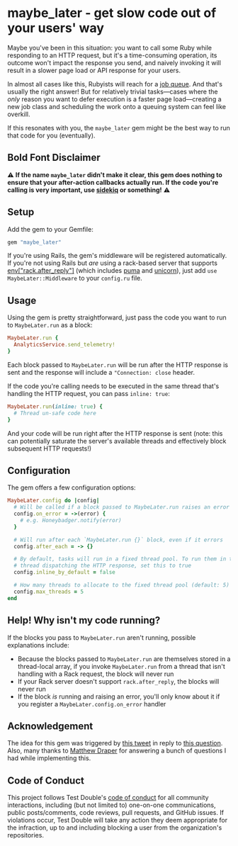 # maybe_later - get slow code out of your users' way

Maybe you've been in this situation: you want to call some Ruby while responding
to an HTTP request, but it's a time-consuming operation, its outcome won't
impact the response you send, and naively invoking it will result in a slower
page load or API response for your users.

In almost all cases like this, Rubyists will reach for a [job
queue](https://edgeguides.rubyonrails.org/active_job_basics.html). And that's
usually the right answer! But for relatively trivial tasks—cases where the
_only_ reason you want to defer execution is a faster page load—creating a new
job class and scheduling the work onto a queuing system can feel like overkill.

If this resonates with you, the `maybe_later` gem might be the best way to run
that code for you (eventually).

##  Bold Font Disclaimer

⚠️ **If the name `maybe_later` didn't make it clear, this gem does nothing to
ensure that your after-action callbacks actually run. If the code you're calling
is very important, use [sidekiq](https://github.com/mperham/sidekiq) or
something!** ⚠️

## Setup

Add the gem to your Gemfile:

```ruby
gem "maybe_later"
```

If you're using Rails, the gem's middleware will be registered automatically. If
you're not using Rails but _are_ using a rack-based server that supports
[env["rack.after_reply"]](https://github.com/rack/rack/issues/1060) (which
includes
[puma](https://github.com/puma/puma/commit/be4a8336c0b4fc911b99d1ffddc4733b6f38d81d)
and
[unicorn](https://github.com/defunkt/unicorn/commit/673c15e3f020bccc0336838617875b26c9a45f4e)),
just add `use MaybeLater::Middleware` to your `config.ru` file.

## Usage

Using the gem is pretty straightforward, just pass the code you want to run to
`MaybeLater.run` as a block:

```ruby
MaybeLater.run {
  AnalyticsService.send_telemetry!
}
```

Each block passed to `MaybeLater.run` will be run after the HTTP response is
sent and the response will include a `"Connection: close` header.

If the code you're calling needs to be executed in the same thread that's
handling the HTTP request, you can pass `inline: true`:

```ruby
MaybeLater.run(inline: true) {
  # Thread un-safe code here
}
```

And your code will be run right after the HTTP response is sent (note: this can
potentially saturate the server's available threads and effectively block
subsequent HTTP requests!)


## Configuration

The gem offers a few configuration options:

```ruby
MaybeLater.config do |config|
  # Will be called if a block passed to MaybeLater.run raises an error
  config.on_error = ->(error) {
    # e.g. Honeybadger.notify(error)
  }

  # Will run after each `MaybeLater.run {}` block, even if it errors
  config.after_each = -> {}

  # By default, tasks will run in a fixed thread pool. To run them in the
  # thread dispatching the HTTP response, set this to true
  config.inline_by_default = false

  # How many threads to allocate to the fixed thread pool (default: 5)
  config.max_threads = 5
end
```

## Help! Why isn't my code running?

If the blocks you pass to `MaybeLater.run` aren't running, possible
explanations include:

* Because the blocks passed to `MaybeLater.run` are themselves stored in a
  thread-local array, if you invoke `MaybeLater.run` from a thread that isn't
  handling with a Rack request, the block will never run
* If your Rack server doesn't support `rack.after_reply`, the blocks will never
  run
* If the block _is_ running and raising an error, you'll only know about it if
  you register a `MaybeLater.config.on_error` handler

## Acknowledgement

The idea for this gem was triggered by [this
tweet](https://twitter.com/julikt/status/1483585327277223939) in reply to [this
question](https://twitter.com/searls/status/1483572597686259714). Also, many
thanks to [Matthew Draper](https://github.com/matthewd) for answering a bunch of
questions I had while implementing this.

## Code of Conduct

This project follows Test Double's [code of
conduct](https://testdouble.com/code-of-conduct) for all community interactions,
including (but not limited to) one-on-one communications, public posts/comments,
code reviews, pull requests, and GitHub issues. If violations occur, Test Double
will take any action they deem appropriate for the infraction, up to and
including blocking a user from the organization's repositories.

